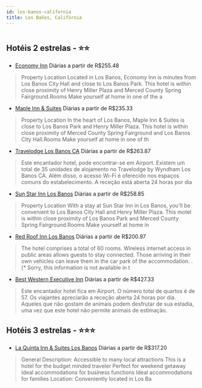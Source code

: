 ```yaml
---
id: los-banos-california
title: Los Baños, Califórnia
---
```


<center><img src="https://assets.cosmos-data.com/1/0296b2c125c5a5e89d3550fb6acedfee/327773.jpg" alt="" /></center>


## Hotéis 2 estrelas - ⭐️⭐️

-    [Economy Inn](https://www.hurb.com/hoteis/los-banos/economy-inn-JNP-JP587221?cmp=18055) Diárias a partir de R$255.48
   > Property Location Located in Los Banos, Economy Inn is minutes from Los Banos City Hall and close to Los Banos Park. This hotel is within close proximity of Henry Miller Plaza and Merced County Spring Fairground.Rooms Make yourself at home in one of the a
-    [Maple Inn & Suites](https://www.hurb.com/hoteis/los-banos/maple-inn-suites-JNP-JP233173?cmp=18055) Diárias a partir de R$235.33
   > Property Location In the heart of Los Banos, Maple Inn &amp; Suites is close to Los Banos Park and Henry Miller Plaza. This hotel is within close proximity of Merced County Spring Fairground and Los Banos City Hall.Rooms Make yourself at home in one of th
-    [Travelodge Los Banos CA](https://www.hurb.com/hoteis/los-banos/travelodge-los-banos-ca-JNP-JP851635?cmp=18055) Diárias a partir de R$263.87
   > Este encantador hotel, pode encontrar-se em Airport. Existem um total de 35 unidades de alojamento no Travelodge by Wyndham Los Banos CA. Além disso, o acesso Wi-Fi é oferecido nos espaços comuns do estabelecimento. A receção está aberta 24 horas por dia 
-    [Sun Star Inn Los Banos](https://www.hurb.com/hoteis/los-banos/sun-star-inn-los-banos-JNP-JP981348?cmp=18055) Diárias a partir de R$258.85
   > Property Location With a stay at Sun Star Inn in Los Banos, you&apos;ll be convenient to Los Banos City Hall and Henry Miller Plaza. This motel is within close proximity of Los Banos Park and Merced County Spring Fairground.Rooms Make yourself at home in 
-    [Red Roof Inn Los Banos](https://www.hurb.com/hoteis/los-banos/red-roof-inn-los-banos-JNP-JP640404?cmp=18055) Diárias a partir de R$200.97
   > The hotel comprises a total of 60 rooms. Wireless internet access in public areas allows guests to stay connected. Those arriving in their own vehicles can leave them in the car park of the accommodation.
. (* Sorry, this information is not available in t
-    [Best Western Executive Inn](https://www.hurb.com/hoteis/los-banos/best-western-executive-inn-JNP-JP033953?cmp=18055) Diárias a partir de R$427.33
   > Este encantador hotel fica em Airport. O número total de quartos é de 57. Os viajantes apreciarão a receção aberta 24 horas por dia. Aqueles que não gostam de animais podem desfrutar de sua estadia, uma vez que este hotel não permite animais de estimação.

## Hotéis 3 estrelas - ⭐️⭐️⭐️

-    [La Quinta Inn & Suites Los Banos](https://www.hurb.com/hoteis/los-banos/la-quinta-inn-suites-los-banos-JNP-JP231003?cmp=18055) Diárias a partir de R$317.20
   > General Description: Accessible to many local attractions  This is a hotel for the budget minded traveler  Perfect for weekend getaway  Ideal accommodations for business functions  Ideal accommodations for families Location: Conveniently located in Los Ba
